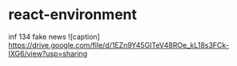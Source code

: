 # react-environment
inf 134 fake news
![caption] https://drive.google.com/file/d/1EZn9Y45GITeV48ROe_kL18s3FCk-IXG6/view?usp=sharing
